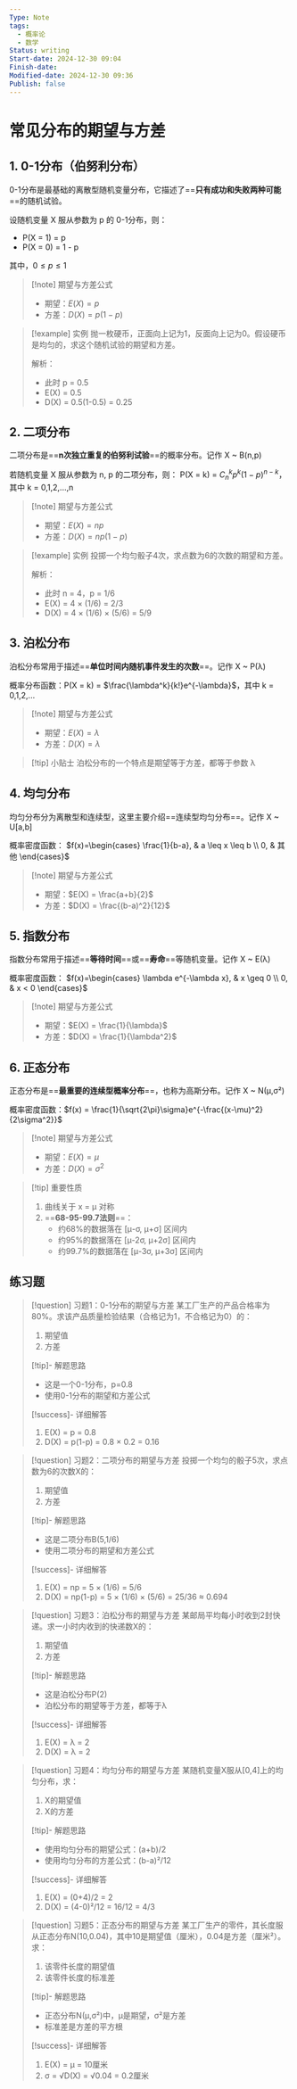 ```yaml
---
Type: Note
tags:
  - 概率论
  - 数学
Status: writing
Start-date: 2024-12-30 09:04
Finish-date: 
Modified-date: 2024-12-30 09:36
Publish: false
---
```


# 常见分布的期望与方差

## 1. 0-1分布（伯努利分布）

0-1分布是最基础的离散型随机变量分布，它描述了==**只有成功和失败两种可能**==的随机试验。

设随机变量 X 服从参数为 p 的 0-1分布，则：
- P(X = 1) = p
- P(X = 0) = 1 - p

其中，$0 \leq p \leq 1$

> [!note] 期望与方差公式
> - 期望：$E(X) = p$
> - 方差：$D(X) = p(1-p)$

> [!example] 实例
> 抛一枚硬币，正面向上记为1，反面向上记为0。假设硬币是均匀的，求这个随机试验的期望和方差。
> 
> 解析：
> - 此时 p = 0.5
> - E(X) = 0.5
> - D(X) = 0.5(1-0.5) = 0.25

## 2. 二项分布

二项分布是==**n次独立重复的伯努利试验**==的概率分布。记作 X ~ B(n,p)

若随机变量 X 服从参数为 n, p 的二项分布，则：
P(X = k) = $C_n^k p^k (1-p)^{n-k}$，其中 k = 0,1,2,...,n

> [!note] 期望与方差公式
> - 期望：$E(X) = np$
> - 方差：$D(X) = np(1-p)$

> [!example] 实例
> 投掷一个均匀骰子4次，求点数为6的次数的期望和方差。
> 
> 解析：
> - 此时 n = 4，p = 1/6
> - E(X) = 4 × (1/6) = 2/3
> - D(X) = 4 × (1/6) × (5/6) = 5/9

## 3. 泊松分布

泊松分布常用于描述==**单位时间内随机事件发生的次数**==。记作 X ~ P(λ)

概率分布函数：P(X = k) = $\frac{\lambda^k}{k!}e^{-\lambda}$，其中 k = 0,1,2,...

> [!note] 期望与方差公式
> - 期望：$E(X) = \lambda$
> - 方差：$D(X) = \lambda$

> [!tip] 小贴士
> 泊松分布的一个特点是期望等于方差，都等于参数 λ

## 4. 均匀分布

均匀分布分为离散型和连续型，这里主要介绍==连续型均匀分布==。记作 X ~ U[a,b]

概率密度函数：
$f(x)=\begin{cases} \frac{1}{b-a}, & a \leq x \leq b \\ 0, & 其他 \end{cases}$

> [!note] 期望与方差公式
> - 期望：$E(X) = \frac{a+b}{2}$
> - 方差：$D(X) = \frac{(b-a)^2}{12}$

## 5. 指数分布

指数分布常用于描述==**等待时间**==或==**寿命**==等随机变量。记作 X ~ E(λ)

概率密度函数：
$f(x)=\begin{cases} \lambda e^{-\lambda x}, & x \geq 0 \\ 0, & x < 0 \end{cases}$

> [!note] 期望与方差公式
> - 期望：$E(X) = \frac{1}{\lambda}$
> - 方差：$D(X) = \frac{1}{\lambda^2}$

## 6. 正态分布

正态分布是==**最重要的连续型概率分布**==，也称为高斯分布。记作 X ~ N(μ,σ²)

概率密度函数：$f(x) = \frac{1}{\sqrt{2\pi}\sigma}e^{-\frac{(x-\mu)^2}{2\sigma^2}}$

> [!note] 期望与方差公式
> - 期望：$E(X) = \mu$
> - 方差：$D(X) = \sigma^2$

> [!tip] 重要性质
> 1. 曲线关于 x = μ 对称
> 2. ==**68-95-99.7法则**==：
>    - 约68%的数据落在 [μ-σ, μ+σ] 区间内
>    - 约95%的数据落在 [μ-2σ, μ+2σ] 区间内
>    - 约99.7%的数据落在 [μ-3σ, μ+3σ] 区间内


## 练习题

> [!question] 习题1：0-1分布的期望与方差
> 某工厂生产的产品合格率为80%。求该产品质量检验结果（合格记为1，不合格记为0）的：
> 1. 期望值
> 2. 方差
> 
> [!tip]- 解题思路
> - 这是一个0-1分布，p=0.8
> - 使用0-1分布的期望和方差公式
> 
> [!success]- 详细解答
> 1. E(X) = p = 0.8
> 2. D(X) = p(1-p) = 0.8 × 0.2 = 0.16

> [!question] 习题2：二项分布的期望与方差
> 投掷一个均匀的骰子5次，求点数为6的次数X的：
> 1. 期望值
> 2. 方差
> 
> [!tip]- 解题思路
> - 这是二项分布B(5,1/6)
> - 使用二项分布的期望和方差公式
> 
> [!success]- 详细解答
> 1. E(X) = np = 5 × (1/6) = 5/6
> 2. D(X) = np(1-p) = 5 × (1/6) × (5/6) = 25/36 ≈ 0.694

> [!question] 习题3：泊松分布的期望与方差
> 某邮局平均每小时收到2封快递。求一小时内收到的快递数X的：
> 1. 期望值
> 2. 方差
> 
> [!tip]- 解题思路
> - 这是泊松分布P(2)
> - 泊松分布的期望等于方差，都等于λ
> 
> [!success]- 详细解答
> 1. E(X) = λ = 2
> 2. D(X) = λ = 2

> [!question] 习题4：均匀分布的期望与方差
> 某随机变量X服从[0,4]上的均匀分布，求：
> 1. X的期望值
> 2. X的方差
> 
> [!tip]- 解题思路
> - 使用均匀分布的期望公式：(a+b)/2
> - 使用均匀分布的方差公式：(b-a)²/12
> 
> [!success]- 详细解答
> 1. E(X) = (0+4)/2 = 2
> 2. D(X) = (4-0)²/12 = 16/12 = 4/3

> [!question] 习题5：正态分布的期望与方差
> 某工厂生产的零件，其长度服从正态分布N(10,0.04)，其中10是期望值（厘米），0.04是方差（厘米²）。求：
> 1. 该零件长度的期望值
> 2. 该零件长度的标准差
> 
> [!tip]- 解题思路
> - 正态分布N(μ,σ²)中，μ是期望，σ²是方差
> - 标准差是方差的平方根
> 
> [!success]- 详细解答
> 1. E(X) = μ = 10厘米
> 2. σ = √D(X) = √0.04 = 0.2厘米